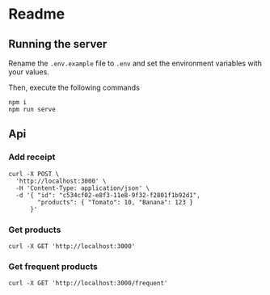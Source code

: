 # Readme

## Running the server

Rename the `.env.example` file to `.env` and set the environment variables with your values.

Then, execute the following commands
```
npm i
npm run serve
```

## Api

### Add receipt

```cURL
curl -X POST \
  'http://localhost:3000' \
  -H 'Content-Type: application/json' \
  -d '{ "id": "c534cf02-e8f3-11e8-9f32-f2801f1b92d1", 
        "products": { "Tomato": 10, "Banana": 123 }  
      }'
```

### Get products

```cURL
curl -X GET 'http://localhost:3000'
```

### Get frequent products

```cURL
curl -X GET 'http://localhost:3000/frequent'
```